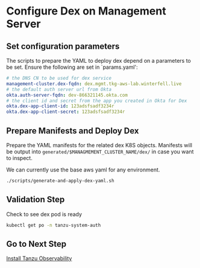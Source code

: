 # Configure Dex on Management Server

## Set configuration parameters

The scripts to prepare the YAML to deploy dex depend on a parameters to be set.  Ensure the following are set in `params.yaml':

```yaml
# the DNS CN to be used for dex service
management-cluster.dex-fqdn: dex.mgmt.tkg-aws-lab.winterfell.live
# the default auth server url from Okta
okta.auth-server-fqdn: dev-866321145.okta.com
# the client id and secret from the app you created in Okta for Dex
okta.dex-app-client-id: 123adsfsadf3234r
okta.dex-app-client-secret: 123adsfsadf3234r
```

## Prepare Manifests and Deploy Dex

Prepare the YAML manifests for the related dex K8S objects.  Manifests will be output into `generated/$MANAGMEMENT_CLUSTER_NAME/dex/` in case you want to inspect.

We can currently use the base aws yaml for any environment.

```bash
./scripts/generate-and-apply-dex-yaml.sh
```

## Validation Step

Check to see dex pod is ready

```bash
kubectl get po -n tanzu-system-auth
```

## Go to Next Step

[Install Tanzu Observability](08_to_mgmt.md)